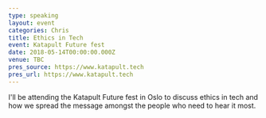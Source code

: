 ```yaml
---
type: speaking
layout: event
categories: Chris
title: Ethics in Tech
event: Katapult Future fest
date: 2018-05-14T00:00:00.000Z
venue: TBC
pres_source: https://www.katapult.tech
pres_url: https://www.katapult.tech
---
```


I'll be attending the Katapult Future fest in Oslo to discuss ethics in tech and how we spread the message amongst the people who need to hear it most.